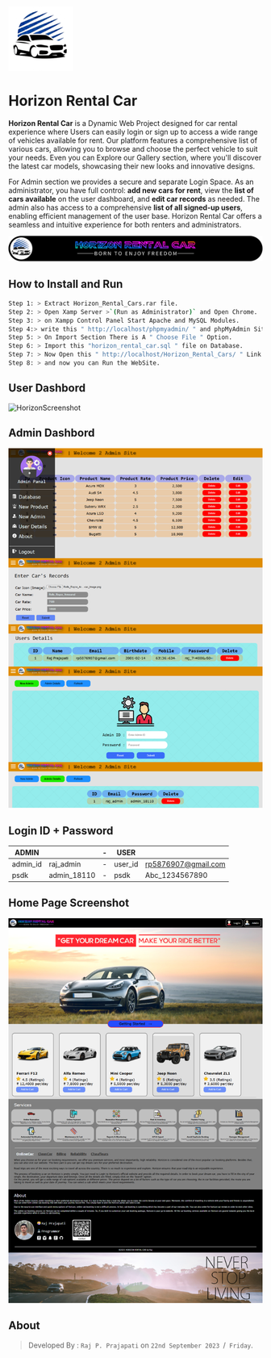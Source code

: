 ![icon](screenshots/horizon_cars_logo_128x128.png)
# Horizon Rental Car 
**Horizon Rental Car** is a Dynamic Web Project designed for car rental experience where Users can easily login or sign up to access a wide range of vehicles available for rent. Our platform features a comprehensive list of various cars, allowing you to browse and choose the perfect vehicle to suit your needs. Even you can Explore our Gallery section, where you'll discover the latest car models, showcasing their new looks and innovative designs.

For Admin section we provides a secure and separate Login Space. As an administrator, you have full control: **add new cars for rent**, view the **list of cars available** on the user dashboard, and **edit car records** as needed. The admin also has access to a comprehensive **list of all signed-up users**, enabling efficient management of the user base. Horizon Rental Car offers a seamless and intuitive experience for both renters and administrators.

![HorizonTitle](screenshots/horizon_cars_logo_title.png)


## How to Install and Run 

```sh
Step 1: > Extract Horizon_Rental_Cars.rar file.
Step 2: > Open Xamp Server >`(Run as Administrator)` and Open Chrome.
Step 3: > on Xampp Control Panel Start Apache and MySQL Modules.
Step 4:> write this " http://localhost/phpmyadmin/ " and phpMyAdmin Site will Open up.
Step 5: > On Import Section There is A " Choose File " Option.
Step 6: > Import this "horizon_rental_car.sql " file on Database.
Step 7: > Now Open this " http://localhost/Horizon_Rental_Cars/ " Link.
Step 8: > and now you can Run the WebSite.
```

## User Dashbord
![HorizonScreenshot](screenshots/Horizon-Rental-Car-Homepage-merged.png)
## Admin Dashbord
![HorizonScreenshot](screenshots/Horizon-Rental-Car-Adminpage-merged.png)

## Login ID + Password
|    ADMIN  |     |- |  USER   |               |
|-----------|------------|-|---------|----------------------|
| admin_id  | raj_admin  |-|  user_id   |  rp5876907@gmail.com |
| psdk      | admin_18110|-|  psdk   |  Abc_1234567890      |

## Home Page Screenshot
![HorizonScreenshot](screenshots/horizon_cars_logo_HomePage.png)

## About
>Developed By : `Raj P. Prajapati` on `22nd September 2023 `/` Friday`.
